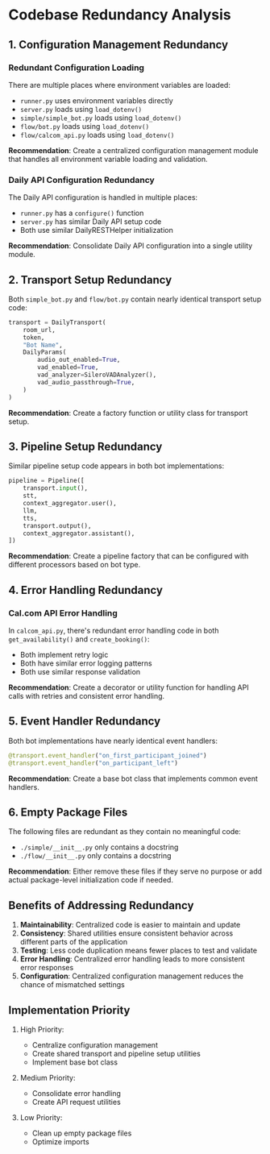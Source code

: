 # Codebase Redundancy Analysis

## 1. Configuration Management Redundancy

### Redundant Configuration Loading
There are multiple places where environment variables are loaded:
- `runner.py` uses environment variables directly
- `server.py` loads using `load_dotenv()`
- `simple/simple_bot.py` loads using `load_dotenv()`
- `flow/bot.py` loads using `load_dotenv()`
- `flow/calcom_api.py` loads using `load_dotenv()`

**Recommendation**: Create a centralized configuration management module that handles all environment variable loading and validation.

### Daily API Configuration Redundancy
The Daily API configuration is handled in multiple places:
- `runner.py` has a `configure()` function
- `server.py` has similar Daily API setup code
- Both use similar DailyRESTHelper initialization

**Recommendation**: Consolidate Daily API configuration into a single utility module.

## 2. Transport Setup Redundancy

Both `simple_bot.py` and `flow/bot.py` contain nearly identical transport setup code:
```python
transport = DailyTransport(
    room_url,
    token,
    "Bot Name",
    DailyParams(
        audio_out_enabled=True,
        vad_enabled=True,
        vad_analyzer=SileroVADAnalyzer(),
        vad_audio_passthrough=True,
    )
)
```

**Recommendation**: Create a factory function or utility class for transport setup.

## 3. Pipeline Setup Redundancy

Similar pipeline setup code appears in both bot implementations:
```python
pipeline = Pipeline([
    transport.input(),
    stt,
    context_aggregator.user(),
    llm,
    tts,
    transport.output(),
    context_aggregator.assistant(),
])
```

**Recommendation**: Create a pipeline factory that can be configured with different processors based on bot type.

## 4. Error Handling Redundancy

### Cal.com API Error Handling
In `calcom_api.py`, there's redundant error handling code in both `get_availability()` and `create_booking()`:
- Both implement retry logic
- Both have similar error logging patterns
- Both use similar response validation

**Recommendation**: Create a decorator or utility function for handling API calls with retries and consistent error handling.

## 5. Event Handler Redundancy

Both bot implementations have nearly identical event handlers:
```python
@transport.event_handler("on_first_participant_joined")
@transport.event_handler("on_participant_left")
```

**Recommendation**: Create a base bot class that implements common event handlers.

## 6. Empty Package Files
The following files are redundant as they contain no meaningful code:
- `./simple/__init__.py` only contains a docstring
- `./flow/__init__.py` only contains a docstring

**Recommendation**: Either remove these files if they serve no purpose or add actual package-level initialization code if needed.

## Benefits of Addressing Redundancy

1. **Maintainability**: Centralized code is easier to maintain and update
2. **Consistency**: Shared utilities ensure consistent behavior across different parts of the application
3. **Testing**: Less code duplication means fewer places to test and validate
4. **Error Handling**: Centralized error handling leads to more consistent error responses
5. **Configuration**: Centralized configuration management reduces the chance of mismatched settings

## Implementation Priority

1. High Priority:
   - Centralize configuration management
   - Create shared transport and pipeline setup utilities
   - Implement base bot class

2. Medium Priority:
   - Consolidate error handling
   - Create API request utilities

3. Low Priority:
   - Clean up empty package files
   - Optimize imports